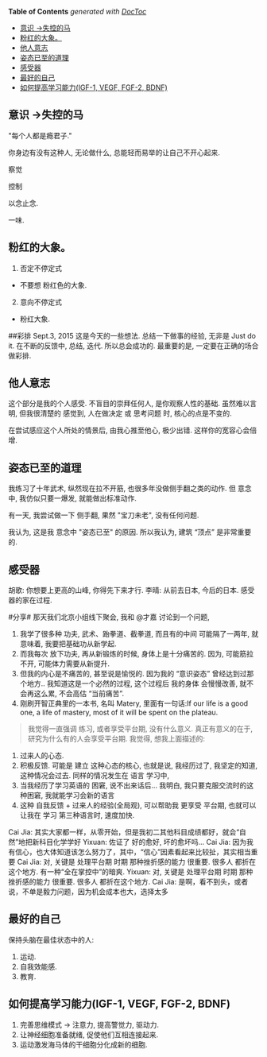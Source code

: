 <!-- START doctoc generated TOC please keep comment here to allow auto update -->
<!-- DON'T EDIT THIS SECTION, INSTEAD RE-RUN doctoc TO UPDATE -->
**Table of Contents**  *generated with [DocToc](https://github.com/thlorenz/doctoc)*

- [意识 →失控的马](#%E6%84%8F%E8%AF%86-%E2%86%92%E5%A4%B1%E6%8E%A7%E7%9A%84%E9%A9%AC)
- [粉红的大象。](#%E7%B2%89%E7%BA%A2%E7%9A%84%E5%A4%A7%E8%B1%A1%E3%80%82)
- [他人意志](#%E4%BB%96%E4%BA%BA%E6%84%8F%E5%BF%97)
- [姿态已至的道理](#%E5%A7%BF%E6%80%81%E5%B7%B2%E8%87%B3%E7%9A%84%E9%81%93%E7%90%86)
- [感受器](#%E6%84%9F%E5%8F%97%E5%99%A8)
- [最好的自己](#%E6%9C%80%E5%A5%BD%E7%9A%84%E8%87%AA%E5%B7%B1)
- [如何提高学习能力(IGF-1, VEGF, FGF-2, BDNF)](#%E5%A6%82%E4%BD%95%E6%8F%90%E9%AB%98%E5%AD%A6%E4%B9%A0%E8%83%BD%E5%8A%9Bigf-1-vegf-fgf-2-bdnf)

<!-- END doctoc generated TOC please keep comment here to allow auto update -->

## 意识 →失控的马

"每个人都是瘾君子."

你身边有没有这种人, 无论做什么, 总能轻而易举的让自己不开心起来.

察觉

控制

以念止念.

一味.

## 粉红的大象。
1. 否定不停定式
  * 不要想 粉红色的大象.
2. 意向不停定式
  * 粉红大象.


##彩排
Sept.3, 2015 这是今天的一些想法.
总结一下做事的经验, 无非是 Just do it. 在不断的反馈中, 总结, 迭代.
所以总会成功的. 最重要的是, 一定要在正确的场合做彩排.

## 他人意志

这个部分是我的个人感受. 不盲目的崇拜任何人, 是你观察人性的基础. 虽然难以言明, 但我很清楚的
感觉到, 人在做决定 或 思考问题 时, 核心的点是不变的.

在尝试感应这个人所处的情景后, 由我心推至他心, 极少出错. 这样你的宽容心会倍增.

## 姿态已至的道理
我练习了十年武术, 纵然现在拉不开筋, 也很多年没做侧手翻之类的动作.
但 意念中, 我仿似只要一爆发, 就能做出标准动作.

有一天, 我尝试做一下 侧手翻, 果然 "宝刀未老", 没有任何问题.

我认为, 这是我 意念中 "姿态已至" 的原因. 所以我认为, 建筑 “顶点” 是非常重要的.


## 感受器
胡歌: 你想要上更高的山峰, 你得先下来才行.
李晴: 从前去日本, 今后的日本. 
感受器的家在过程. 


#分享# 那天我们北京小组线下聚会, 我和 @才嘉 讨论到一个问题,
1. 我学了很多种 功夫, 武术、跆拳道、截拳道, 而且有的中间 可能隔了一两年, 就意味着, 我要把基础功从新学起.
2. 而我每次 放下功夫, 再从新锻炼的时候, 身体上是十分痛苦的. 因为, 可能筋拉不开, 可能体力需要从新提升.
3. 但我的内心是不痛苦的, 甚至说是愉悦的. 因为我的 “意识姿态” 曾经达到过那个地方.. 我知道这是一个必然的过程, 这个过程后 我的身体 会慢慢改善, 就不会再这么累, 不会高估 “当前痛苦”.
4. 刚刷开智正典里的一本书, 名叫 Matery, 里面有一句话:If our life is a good one, a life of mastery, most of it will be spent on the plateau.


>我觉得一直强调 练习, 或者享受平台期, 没有什么意义. 真正有意义的在于, 研究为什么有的人会享受平台期. 我觉得, 想我上面描述的:

1. 过来人的心态.
2. 积极反馈.
可能是 建立 这种心态的核心, 也就是说, 我经历过了, 我坚定的知道, 这种情况会过去. 同样的情况发生在 语言 学习中,
1. 当我经历了学习英语的 困窘, 说不出来话后… 我明白, 我只要克服交流时的这种困窘, 我就能学习会新的语言
2. 这种 自我反馈 + 过来人的经验(全局观), 可以帮助我 更享受 平台期, 也就可以 让我在 学习 第三种语言时, 速度加快.

Cai Jia: 其实大家都一样，从零开始，但是我初二其他科目成绩都好，就会“自然”地把新科目化学学好
Yixuan: 佐证了 好的愈好, 坏的愈坏吗...
Cai Jia: 因为我有信心，也大体知道该怎么努力了，其中，“信心”因素看起来比较扯，其实相当重要
Cai Jia: 对, 关键是 处理平台期 时期 那种挫折感的能力 很重要. 很多人 都折在这个地方. 有一种“全在掌控中”的暗爽.
Yixuan: 对, 关键是 处理平台期 时期 那种挫折感的能力 很重要. 很多人 都折在这个地方.
Cai Jia: 是啊，看不到头，或者说，不单是毅力问题，因为机会成本也大，选择太多


##  最好的自己
保持头脑在最佳状态中的人:

1. 运动.
2. 自我效能感.
3. 教育.


## 如何提高学习能力(IGF-1, VEGF, FGF-2, BDNF)
1. 完善思维模式 → 注意力, 提高警觉力, 驱动力. 
2. 让神经细胞准备就绪, 促使他们互相连接起来.
3. 运动激发海马体的干细胞分化成新的细胞.



